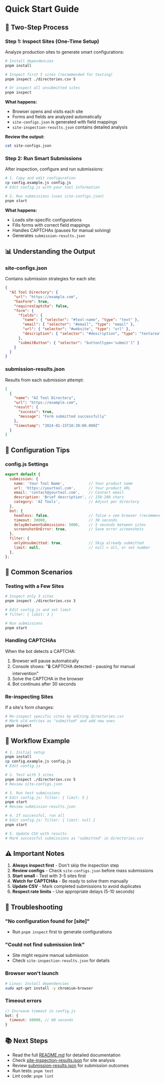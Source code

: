 # Quick Start Guide

## 🚀 Two-Step Process

### Step 1: Inspect Sites (One-Time Setup)

Analyze production sites to generate smart configurations:

```bash
# Install dependencies
pnpm install

# Inspect first 5 sites (recommended for testing)
pnpm inspect ./directories.csv 5

# Or inspect all unsubmitted sites
pnpm inspect
```

**What happens:**
- Browser opens and visits each site
- Forms and fields are analyzed automatically
- `site-configs.json` is generated with field mappings
- `site-inspection-results.json` contains detailed analysis

**Review the output:**
```bash
cat site-configs.json
```

### Step 2: Run Smart Submissions

After inspection, configure and run submissions:

```bash
# 1. Copy and edit configuration
cp config.example.js config.js
# Edit config.js with your tool information

# 2. Run submissions (uses site-configs.json)
pnpm start
```

**What happens:**
- Loads site-specific configurations
- Fills forms with correct field mappings
- Handles CAPTCHAs (pauses for manual solving)
- Generates `submission-results.json`

## 📊 Understanding the Output

### site-configs.json
Contains submission strategies for each site:

```json
{
  "AI Tool Directory": {
    "url": "https://example.com",
    "hasForm": true,
    "requiresCaptcha": false,
    "form": {
      "fields": {
        "name": { "selector": "#tool-name", "type": "text" },
        "email": { "selector": "#email", "type": "email" },
        "url": { "selector": "#website", "type": "url" },
        "description": { "selector": "#description", "type": "textarea" }
      },
      "submitButton": { "selector": "button[type='submit']" }
    }
  }
}
```

### submission-results.json
Results from each submission attempt:

```json
[
  {
    "name": "AI Tool Directory",
    "url": "https://example.com",
    "result": {
      "success": true,
      "message": "Form submitted successfully"
    },
    "timestamp": "2024-01-15T10:30:00.000Z"
  }
]
```

## 🔧 Configuration Tips

### config.js Settings

```javascript
export default {
  submission: {
    name: 'Your Tool Name',           // Your product name
    url: 'https://yourtool.com',      // Your product URL
    email: 'contact@yourtool.com',    // Contact email
    description: 'Brief description', // 150-200 chars
    category: 'AI Tools',             // Adjust per directory
  },
  bot: {
    headless: false,                  // false = see browser (recommended)
    timeout: 30000,                   // 30 seconds
    delayBetweenSubmissions: 5000,    // 5 seconds between sites
    screenshotOnError: true,          // Save error screenshots
  },
  filter: {
    onlyUnsubmitted: true,            // Skip already submitted
    limit: null,                      // null = all, or set number
  },
};
```

## 🎯 Common Scenarios

### Testing with a Few Sites

```bash
# Inspect only 3 sites
pnpm inspect ./directories.csv 3

# Edit config.js and set limit
# filter: { limit: 3 }

# Run submissions
pnpm start
```

### Handling CAPTCHAs

When the bot detects a CAPTCHA:
1. Browser will pause automatically
2. Console shows: "🔒 CAPTCHA detected - pausing for manual intervention"
3. Solve the CAPTCHA in the browser
4. Bot continues after 30 seconds

### Re-inspecting Sites

If a site's form changes:

```bash
# Re-inspect specific sites by editing directories.csv
# Mark old entries as "submitted" and add new ones
pnpm inspect
```

## 📝 Workflow Example

```bash
# 1. Initial setup
pnpm install
cp config.example.js config.js
# Edit config.js

# 2. Test with 5 sites
pnpm inspect ./directories.csv 5
# Review site-configs.json

# 3. Run test submissions
# Edit config.js: filter: { limit: 5 }
pnpm start
# Review submission-results.json

# 4. If successful, run all
# Edit config.js: filter: { limit: null }
pnpm start

# 5. Update CSV with results
# Mark successful submissions as "submitted" in directories.csv
```

## ⚠️ Important Notes

1. **Always inspect first** - Don't skip the inspection step
2. **Review configs** - Check `site-configs.json` before mass submissions
3. **Start small** - Test with 3-5 sites first
4. **Watch for CAPTCHAs** - Be ready to solve them manually
5. **Update CSV** - Mark completed submissions to avoid duplicates
6. **Respect rate limits** - Use appropriate delays (5-10 seconds)

## 🐛 Troubleshooting

### "No configuration found for [site]"
- Run `pnpm inspect` first to generate configurations

### "Could not find submission link"
- Site might require manual submission
- Check `site-inspection-results.json` for details

### Browser won't launch
```bash
# Linux: Install dependencies
sudo apt-get install -y chromium-browser
```

### Timeout errors
```javascript
// Increase timeout in config.js
bot: {
  timeout: 60000, // 60 seconds
}
```

## 📚 Next Steps

- Read the full [README.md](README.md) for detailed documentation
- Check [site-inspection-results.json](site-inspection-results.json) for site analysis
- Review [submission-results.json](submission-results.json) for submission outcomes
- Run tests: `pnpm test`
- Lint code: `pnpm lint`